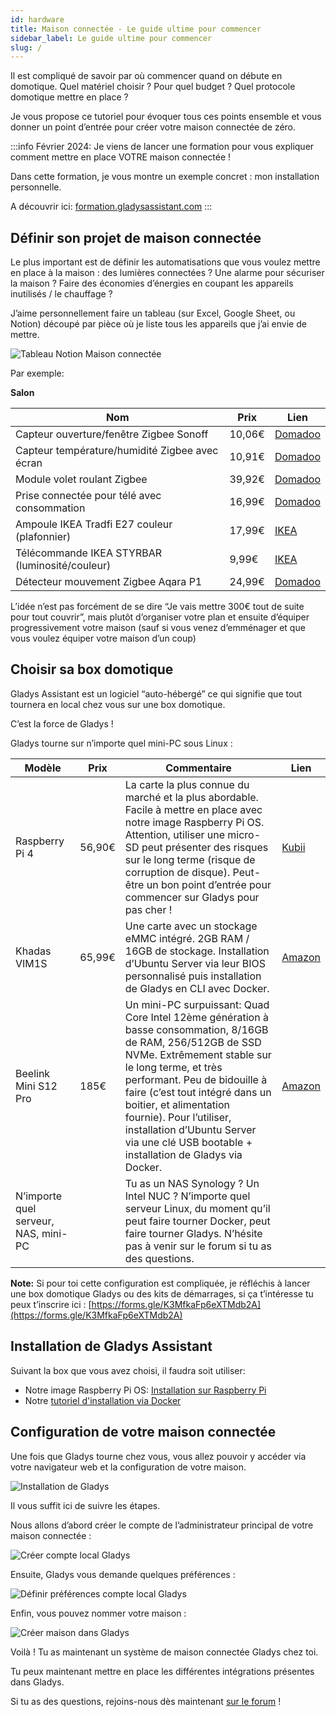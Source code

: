 ```yaml
---
id: hardware
title: Maison connectée - Le guide ultime pour commencer
sidebar_label: Le guide ultime pour commencer
slug: /
---
```


Il est compliqué de savoir par où commencer quand on débute en domotique. Quel matériel choisir ? Pour quel budget ? Quel protocole domotique mettre en place ?

Je vous propose ce tutoriel pour évoquer tous ces points ensemble et vous donner un point d’entrée pour créer votre maison connectée de zéro.

:::info
Février 2024: Je viens de lancer une formation pour vous expliquer comment mettre en place VOTRE maison connectée !

Dans cette formation, je vous montre un exemple concret : mon installation personnelle.

A découvrir ici: [formation.gladysassistant.com](https://formation.gladysassistant.com)
:::

## Définir son projet de maison connectée

Le plus important est de définir les automatisations que vous voulez mettre en place à la maison : des lumières connectées ? Une alarme pour sécuriser la maison ? Faire des économies d’énergies en coupant les appareils inutilisés / le chauffage ?

J’aime personnellement faire un tableau (sur Excel, Google Sheet, ou Notion) découpé par pièce où je liste tous les appareils que j’ai envie de mettre.

![Tableau Notion Maison connectée](../../../../../static/img/docs/fr/installation/guide/notion-table-connected.jpg)

Par exemple:

**Salon**

| Nom                                            | Prix   | Lien                                                                                                                                                                   |
| ---------------------------------------------- | ------ | ---------------------------------------------------------------------------------------------------------------------------------------------------------------------- |
| Capteur ouverture/fenêtre Zigbee Sonoff        | 10,06€ | [Domadoo](https://www.domadoo.fr/fr/peripheriques/5320-sonoff-capteur-d-ouverture-de-portefenetre-zigbee-30-snzb-04-6920075776126.html?domid=17)                       |
| Capteur température/humidité Zigbee avec écran | 10,91€ | [Domadoo](https://www.domadoo.fr/fr/peripheriques/6614-sonoff-capteur-de-temperature-et-d-humidite-zigbee-30-avec-ecran.html?domid=17)                                 |
| Module volet roulant Zigbee                    | 39,92€ | [Domadoo](https://www.domadoo.fr/fr/peripheriques/5245-sunricher-module-volet-roulant-zigbee-30.html?domid=17)                                                         |
| Prise connectée pour télé avec consommation    | 16,99€ | [Domadoo](https://www.domadoo.fr/fr/peripheriques/6165-nous-prise-intelligente-zigbee-30-mesure-de-consommation-5907772033517.html?domid=17)                           |
| Ampoule IKEA Tradfi E27 couleur (plafonnier)   | 17,99€ | [IKEA](https://www.ikea.com/fr/fr/p/tradfri-ampoule-led-e27-806-lumen-connecte-sans-fil-a-variateur-dintensite-spectre-couleur-et-blanc-globe-70439158/)               |
| Télécommande IKEA STYRBAR (luminosité/couleur) | 9,99€  | [IKEA](https://www.ikea.com/fr/fr/p/styrbar-telecommande-connecte-blanc-30488363/)                                                                                     |
| Détecteur mouvement Zigbee Aqara P1            | 24,99€ | [Domadoo](https://www.domadoo.fr/fr/peripheriques/6138-aqara-detecteur-de-mouvement-et-luminosite-zigbee-30-aqara-motion-sensor-p1-ms-s02-6970504215979.html?domid=17) |

L’idée n’est pas forcément de se dire “Je vais mettre 300€ tout de suite pour tout couvrir”, mais plutôt d’organiser votre plan et ensuite d’équiper progressivement votre maison (sauf si vous venez d’emménager et que vous voulez équiper votre maison d’un coup)

## Choisir sa box domotique

Gladys Assistant est un logiciel “auto-hébergé” ce qui signifie que tout tournera en local chez vous sur une box domotique.

C’est la force de Gladys !

Gladys tourne sur n’importe quel mini-PC sous Linux :

| Modèle                               | Prix   | Commentaire                                                                                                                                                                                                                                                                                                                                                                        | Lien                                                                                                                     |
| ------------------------------------ | ------ | ---------------------------------------------------------------------------------------------------------------------------------------------------------------------------------------------------------------------------------------------------------------------------------------------------------------------------------------------------------------------------------- | ------------------------------------------------------------------------------------------------------------------------ |
| Raspberry Pi 4                       | 56,90€ | La carte la plus connue du marché et la plus abordable. Facile à mettre en place avec notre image Raspberry Pi OS. Attention, utiliser une micro-SD peut présenter des risques sur le long terme (risque de corruption de disque). Peut-être un bon point d’entrée pour commencer sur Gladys pour pas cher !                                                                       | [Kubii](https://www.kubii.com/fr/cartes-raspberry-pi/2771-nouveau-raspberry-pi-4-modele-b-2gb-3272496308794.html?gladys) |
| Khadas VIM1S                         | 65,99€ | Une carte avec un stockage eMMC intégré. 2GB RAM / 16GB de stockage. Installation d’Ubuntu Server via leur BIOS personnalisé puis installation de Gladys en CLI avec Docker.                                                                                                                                                                                                       | [Amazon](https://amzn.to/3suD6Z3)                                                                                        |
| Beelink Mini S12 Pro                 | 185€   | Un mini-PC surpuissant: Quad Core Intel 12ème génération à basse consommation, 8/16GB de RAM, 256/512GB de SSD NVMe. Extrêmement stable sur le long terme, et très performant. Peu de bidouille à faire (c’est tout intégré dans un boitier, et alimentation fournie). Pour l’utiliser, installation d’Ubuntu Server via une clé USB bootable + installation de Gladys via Docker. | [Amazon](https://amzn.to/49RNnPI)                                                                                        |
| N’importe quel serveur, NAS, mini-PC |        | Tu as un NAS Synology ? Un Intel NUC ? N’importe quel serveur Linux, du moment qu’il peut faire tourner Docker, peut faire tourner Gladys. N’hésite pas à venir sur le forum si tu as des questions.                                                                                                                                                                               |                                                                                                                          |

**Note:** Si pour toi cette configuration est compliquée, je réfléchis à lancer une box domotique Gladys ou des kits de démarrages, si ça t’intéresse tu peux t’inscrire ici : [https://forms.gle/K3MfkaFp6eXTMdb2A](https://forms.gle/K3MfkaFp6eXTMdb2A)

## Installation de Gladys Assistant

Suivant la box que vous avez choisi, il faudra soit utiliser:

- Notre image Raspberry Pi OS: [Installation sur Raspberry Pi](/fr/docs/installation/raspberry-pi/)
- Notre [tutoriel d'installation via Docker](/fr/docs/installation/docker/)

## Configuration de votre maison connectée

Une fois que Gladys tourne chez vous, vous allez pouvoir y accéder via votre navigateur web et la configuration de votre maison.

![Installation de Gladys](../../../../../static/img/docs/fr/installation/guide/welcome-gladys.jpg)

Il vous suffit ici de suivre les étapes.

Nous allons d’abord créer le compte de l’administrateur principal de votre maison connectée :

![Créer compte local Gladys](../../../../../static/img/docs/fr/installation/guide/create-local-account.jpg)

Ensuite, Gladys vous demande quelques préférences :

![Définir préférences compte local Gladys](../../../../../static/img/docs/fr/installation/guide/preferences.jpg)

Enfin, vous pouvez nommer votre maison :

![Créer maison dans Gladys](../../../../../static/img/docs/fr/installation/guide/configure-house.jpg)

Voilà ! Tu as maintenant un système de maison connectée Gladys chez toi.

Tu peux maintenant mettre en place les différentes intégrations présentes dans Gladys.

Si tu as des questions, rejoins-nous dès maintenant [sur le forum](https://community.gladysassistant.com/) !
